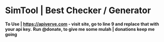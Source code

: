 # SimTool | Best Checker / Generator

**To Use | https://apiverve.com - visit site, go to line 9 and replace that with your api key.**
**Run @donate, to give me some mulah | donations keep me going**